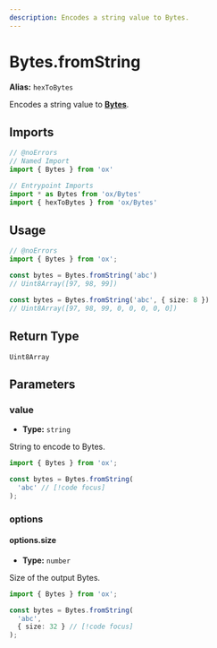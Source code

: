 ```yaml
---
description: Encodes a string value to Bytes.
---
```


# Bytes.fromString

**Alias:** `hexToBytes`

Encodes a string value to **[Bytes](/api/bytes)**.

## Imports

```ts twoslash
// @noErrors
// Named Import 
import { Bytes } from 'ox'

// Entrypoint Imports
import * as Bytes from 'ox/Bytes'
import { hexToBytes } from 'ox/Bytes'
```

## Usage

```ts twoslash
// @noErrors
import { Bytes } from 'ox';

const bytes = Bytes.fromString('abc')
// Uint8Array([97, 98, 99])

const bytes = Bytes.fromString('abc', { size: 8 })
// Uint8Array([97, 98, 99, 0, 0, 0, 0, 0])
```

## Return Type

`Uint8Array`

## Parameters

### value

- **Type:** `string`

String to encode to Bytes.

```ts twoslash
import { Bytes } from 'ox';

const bytes = Bytes.fromString(
  'abc' // [!code focus]
);
```

### options

#### options.size

- **Type:** `number`

Size of the output Bytes.

```ts twoslash
import { Bytes } from 'ox';

const bytes = Bytes.fromString(
  'abc',
  { size: 32 } // [!code focus]
);
```